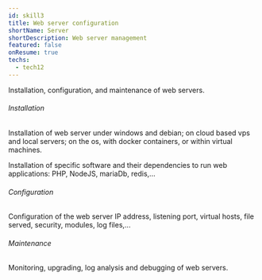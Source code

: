 ```yaml
---
id: skill3
title: Web server configuration
shortName: Server 
shortDescription: Web server management
featured: false
onResume: true
techs:
  - tech12
---
```

Installation, configuration, and maintenance of web servers.

###### Installation
Installation of web server under windows and debian; on cloud based vps and local servers; on the os, with docker containers, or within virtual machines.

Installation of specific software and their dependencies to run web applications: PHP, NodeJS, mariaDb, redis,...

###### Configuration
Configuration of the web server IP address, listening port, virtual hosts, file served, security, modules, log files,...

###### Maintenance
Monitoring, upgrading, log analysis and debugging of web servers.